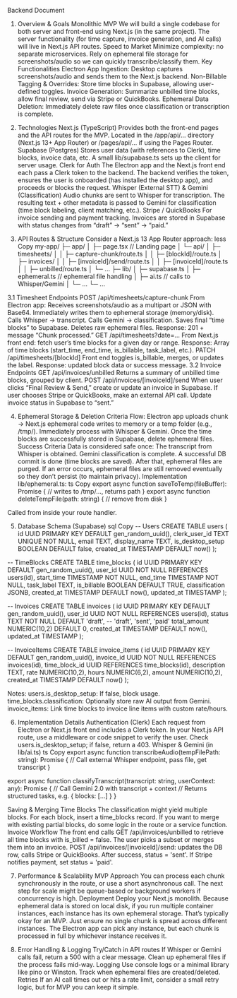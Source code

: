 Backend Document
1. Overview & Goals
Monolithic MVP
We will build a single codebase for both server and front-end using Next.js (in the same project).
The server functionality (for time capture, invoice generation, and AI calls) will live in Next.js API routes.
Speed to Market
Minimize complexity: no separate microservices.
Rely on ephemeral file storage for screenshots/audio so we can quickly transcribe/classify them.
Key Functionalities
Electron App Ingestion: Desktop captures screenshots/audio and sends them to the Next.js backend.
Non-Billable Tagging & Overrides: Store time blocks in Supabase, allowing user-defined toggles.
Invoice Generation: Summarize unbilled time blocks, allow final review, send via Stripe or QuickBooks.
Ephemeral Data Deletion: Immediately delete raw files once classification or transcription is complete.

2. Technologies
Next.js (TypeScript)
Provides both the front-end pages and the API routes for the MVP.
Located in the /app/api/... directory (Next.js 13+ App Router) or /pages/api/... if using the Pages Router.
Supabase (Postgres)
Stores user data (with references to Clerk), time blocks, invoice data, etc.
A small lib/supabase.ts sets up the client for server usage.
Clerk for Auth
The Electron app and the Next.js front end each pass a Clerk token to the backend.
The backend verifies the token, ensures the user is onboarded (has installed the desktop app), and proceeds or blocks the request.
Whisper (External STT) & Gemini (Classification)
Audio chunks are sent to Whisper for transcription.
The resulting text + other metadata is passed to Gemini for classification (time block labeling, client matching, etc.).
Stripe / QuickBooks
For invoice sending and payment tracking.
Invoices are stored in Supabase with status changes from “draft” → “sent” → “paid.”

3. API Routes & Structure
Consider a Next.js 13 App Router approach:
less
Copy
my-app/
  ├─ app/
  │   ├─ page.tsx        // Landing page
  │   └─ api/
  │       ├─ timesheets/
  │       │   ├─ capture-chunk/route.ts
  │       │   ├─ [blockId]/route.ts
  │       ├─ invoices/
  │       │   ├─ [invoiceId]/send/route.ts
  │       │   ├─ [invoiceId]/route.ts
  │       │   ├─ unbilled/route.ts
  │       └─ ...
  ├─ lib/
  │   ├─ supabase.ts
  │   ├─ ephemeral.ts   // ephemeral file handling
  │   ├─ ai.ts          // calls to Whisper/Gemini
  │   └─ ...
  └─ ...

3.1 Timesheet Endpoints
POST /api/timesheets/capture-chunk
From Electron app:
Receives screenshots/audio as a multipart or JSON with Base64.
Immediately writes them to ephemeral storage (memory/disk).
Calls Whisper → transcript.
Calls Gemini → classification.
Saves final “time blocks” to Supabase.
Deletes raw ephemeral files.
Response: 201 + message “Chunk processed.”
GET /api/timesheets?date=...
From Next.js front end: fetch user’s time blocks for a given day or range.
Response: Array of time blocks (start_time, end_time, is_billable, task_label, etc.).
PATCH /api/timesheets/[blockId]
Front end toggles is_billable, merges, or updates the label.
Response: updated block data or success message.
3.2 Invoice Endpoints
GET /api/invoices/unbilled
Returns a summary of unbilled time blocks, grouped by client.
POST /api/invoices/[invoiceId]/send
When user clicks “Final Review & Send,” create or update an invoice in Supabase.
If user chooses Stripe or QuickBooks, make an external API call.
Update invoice status in Supabase to “sent.”

4. Ephemeral Storage & Deletion Criteria
Flow:
Electron app uploads chunk → Next.js ephemeral code writes to memory or a temp folder (e.g., /tmp/).
Immediately process with Whisper & Gemini.
Once the time blocks are successfully stored in Supabase, delete ephemeral files.
Success Criteria
Data is considered safe once:
The transcript from Whisper is obtained.
Gemini classification is complete.
A successful DB commit is done (time blocks are saved).
After that, ephemeral files are purged.
If an error occurs, ephemeral files are still removed eventually so they don’t persist (to maintain privacy).
Implementation
lib/ephemeral.ts:
ts
Copy
export async function saveToTemp(fileBuffer): Promise<string> {
  // writes to /tmp/..., returns path
}
export async function deleteTempFile(path: string) {
  // remove from disk
}


Called from inside your route handler.

5. Database Schema (Supabase)
sql
Copy
-- Users
CREATE TABLE users (
  id UUID PRIMARY KEY DEFAULT gen_random_uuid(),
  clerk_user_id TEXT UNIQUE NOT NULL,
  email TEXT,
  display_name TEXT,
  is_desktop_setup BOOLEAN DEFAULT false,
  created_at TIMESTAMP DEFAULT now()
);

-- TimeBlocks
CREATE TABLE time_blocks (
  id UUID PRIMARY KEY DEFAULT gen_random_uuid(),
  user_id UUID NOT NULL REFERENCES users(id),
  start_time TIMESTAMP NOT NULL,
  end_time TIMESTAMP NOT NULL,
  task_label TEXT,
  is_billable BOOLEAN DEFAULT TRUE,
  classification JSONB,
  created_at TIMESTAMP DEFAULT now(),
  updated_at TIMESTAMP
);

-- Invoices
CREATE TABLE invoices (
  id UUID PRIMARY KEY DEFAULT gen_random_uuid(),
  user_id UUID NOT NULL REFERENCES users(id),
  status TEXT NOT NULL DEFAULT 'draft',  -- 'draft', 'sent', 'paid'
  total_amount NUMERIC(10,2) DEFAULT 0,
  created_at TIMESTAMP DEFAULT now(),
  updated_at TIMESTAMP
);

-- InvoiceItems
CREATE TABLE invoice_items (
  id UUID PRIMARY KEY DEFAULT gen_random_uuid(),
  invoice_id UUID NOT NULL REFERENCES invoices(id),
  time_block_id UUID REFERENCES time_blocks(id),
  description TEXT,
  rate NUMERIC(10,2),
  hours NUMERIC(6,2),
  amount NUMERIC(10,2),
  created_at TIMESTAMP DEFAULT now()
);

Notes:
users.is_desktop_setup: If false, block usage.
time_blocks.classification: Optionally store raw AI output from Gemini.
invoice_items: Link time blocks to invoice line items with custom rate/hours.

6. Implementation Details
Authentication (Clerk)
Each request from Electron or Next.js front end includes a Clerk token.
In your Next.js API route, use a middleware or code snippet to verify the user.
Check users.is_desktop_setup; if false, return a 403.
Whisper & Gemini (in lib/ai.ts)
ts
Copy
export async function transcribeAudio(tempFilePath: string): Promise<string> {
  // Call external Whisper endpoint, pass file, get transcript
}

export async function classifyTranscript(transcript: string, userContext: any): Promise<any> {
  // Call Gemini 2.0 with transcript + context
  // Returns structured tasks, e.g. { blocks: [...] }
}


Saving & Merging Time Blocks
The classification might yield multiple blocks. For each block, insert a time_blocks record.
If you want to merge with existing partial blocks, do some logic in the route or a service function.
Invoice Workflow
The front end calls GET /api/invoices/unbilled to retrieve all time blocks with is_billed = false.
The user picks a subset or merges them into an invoice.
POST /api/invoices/[invoiceId]/send: updates the DB row, calls Stripe or QuickBooks.
After success, status = 'sent'. If Stripe notifies payment, set status = 'paid'.

7. Performance & Scalability
MVP Approach
You can process each chunk synchronously in the route, or use a short asynchronous call.
The next step for scale might be queue-based or background workers if concurrency is high.
Deployment
Deploy your Next.js monolith.
Because ephemeral data is stored on local disk, if you run multiple container instances, each instance has its own ephemeral storage. That’s typically okay for an MVP. Just ensure no single chunk is spread across different instances. The Electron app can pick any instance, but each chunk is processed in full by whichever instance receives it.

8. Error Handling & Logging
Try/Catch in API routes
If Whisper or Gemini calls fail, return a 500 with a clear message.
Clean up ephemeral files if the process fails mid-way.
Logging
Use console logs or a minimal library like pino or Winston.
Track when ephemeral files are created/deleted.
Retries
If an AI call times out or hits a rate limit, consider a small retry logic, but for MVP you can keep it simple.


